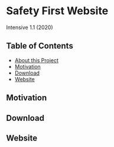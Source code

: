 # Safety First Website
Intensive 1.1 (2020)

 ## Table of Contents
 * [About this Project](#about-this-project)
 * [Motivation](#motivation)
 * [Download](#download)
 * [Website](#website)
 
  ## Motivation
  
  ## Download
 
  ## Website


